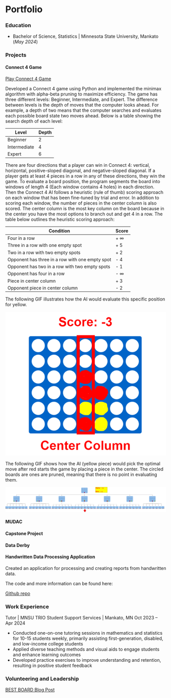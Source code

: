 # Portfolio

### Education
- Bachelor of Science, Statistics | Minnesota State University, Mankato (_May 2024_)
  
### Projects
#### Connect 4 Game
[Play Connect 4 Game](https://jakeh766.github.io/portfolio/assets/Connect4/build/web/index.html)

Developed a Connect 4 game using Python and implemented the minimax algorithm with alpha-beta pruning to maximize efficiency. The game has three different levels: Beginner, Intermediate, and Expert. The difference between levels is the depth of moves that the computer looks ahead. For example, a depth of two means that the computer searches and evaluates each possible board state two moves ahead. Below is a table showing the search depth of each level:

| Level | Depth |
| --- | --- |
| Beginner | 2 |
| Intermediate | 4 |
| Expert | 6 |

There are four directions that a player can win in Connect 4: vertical, horizontal, positive-sloped diagonal, and negative-sloped diagonal. If a player gets at least 4 pieces in a row in any of these directions, they win the game. To evaluate a board position, the program segments the board into windows of length 4 (Each window contains 4 holes) in each direction. Then the Connect 4 AI follows a heuristic (rule of thumb) scoring approach on each window that has been fine-tuned by trial and error. In addition to scoring each window, the number of pieces in the center column is also scored. The center column is the most key column on the board because in the center you have the most options to branch out and get 4 in a row. The table below outlines the heuristic scoring approach:

| Condition | Score |
| --- | --- |
| Four in a row | + &infin; |
| Three in a row with one empty spot | + 5 |
| Two in a row with two empty spots | + 2 |
| Opponent has three in a row with one empty spot | - 4 |
| Opponent has two in a row with two empty spots | - 1 |
| Opponent has four in a row | - &infin; |
| Piece in center column | + 3 |
| Opponent piece in center column | - 2 |

The following GIF illustrates how the AI would evaluate this specific position for yellow.

![Scoring](/assets/Connect4/Connect4Scoring.gif)

The following GIF shows how the AI (yellow piece) would pick the optimal move after red starts the game by placing a piece in the center. The circled boards are ones are pruned, meaning that there is no point in evaluating them.



![Minimax](/assets/Connect4/Connect4GIF.gif)




#### MUDAC

#### Capstone Project

#### Data Derby

#### Handwritten Data Processing Application
Created an application for processing and creating reports from handwritten data.

The code and more information can be found here:

[Github repo](https://github.com/Jakeh766/pigmaker-program)

### Work Experience
Tutor | MNSU TRIO Student Support Services | Mankato, MN Oct 2023 – Apr 2024
- Conducted one-on-one tutoring sessions in mathematics and statistics for 10-15 students weekly, primarily
assisting first-generation, disabled, and low-income college students
- Applied diverse teaching methods and visual aids to engage students and enhance learning outcomes
- Developed practice exercises to improve understanding and retention, resulting in positive student feedback

### Volunteering and Leadership
[BEST BOARD Blog Post](https://blog.mnsu.edu/csu/best-board-s24-jake-hauser-leads-march-book-drive-as-a-new-maverick-tradition/)
